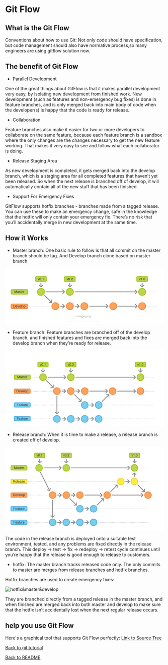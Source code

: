 # Git Flow
## What is the Git Flow

Conventions about how to use Git: Not only code should have specification, but code management should also have normative process,so many engineers are using gitflow solution now.

## The benefit of Git Flow

* Parallel Development

One of the great things about GitFlow is that it makes parallel development very easy, by isolating new development from finished work. New development (such as features and non-emergency bug fixes) is done in feature branches, and is only merged back into main body of code when the developer(s) is happy that the code is ready for release.

* Collaboration

Feature branches also make it easier for two or more developers to collaborate on the same feature, because each feature branch is a sandbox where the only changes are the changes necessary to get the new feature working. That makes it very easy to see and follow what each collaborator is doing.

* Release Staging Area

As new development is completed, it gets merged back into the develop branch, which is a staging area for all completed features that haven’t yet been released. So when the next release is branched off of develop, it will automatically contain all of the new stuff that has been finished.

* Support For Emergency Fixes

GitFlow supports hotfix branches - branches made from a tagged release. You can use these to make an emergency change, safe in the knowledge that the hotfix will only contain your emergency fix. There’s no risk that you’ll accidentally merge in new development at the same time.

## How it Works

* Master branch: One basic rule to follow is that all commit on the master branch should be tag. And Develop branch clone based on master branch.

![master&develop](/images/master&develop.PNG)

* Feature branch: Feature branches are branched off of the develop branch, and finished features and fixes are merged back into the develop branch when they’re ready for release.

![develop&feature](/images/develop&feature.PNG)

* Release branch: When it is time to make a release, a release branch is created off of develop.

![develop&release&master](/images/develop&release&master.PNG)

The code in the release branch is deployed onto a suitable test environment, tested, and any problems are fixed directly in the release branch. This deploy -> test -> fix -> redeploy -> retest cycle continues until you’re happy that the release is good enough to release to customers.

* hotfix: The master branch tracks released code only. The only commits to master are merges from release branches and hotfix branches.

Hotfix branches are used to create emergency fixes:

![hotfix&master&develop](/images/hotfix&master&develop.PNG)

They are branched directly from a tagged release in the master branch, and when finished are merged back into both master and develop to make sure that the hotfix isn’t accidentally lost when the next regular release occurs.

## help you use Git Flow

Here's a graphical tool that supports Git Flow perfectly: [Link to Source Tree](https://www.sourcetreeapp.com/)

[Back to git tutorial](/git.md)

[Back to README](/README.md)





